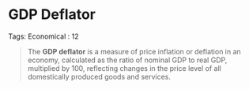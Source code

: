 # GDP Deflator

Tags: Economical
: 12

> The **GDP deflator** is a measure of price inflation or deflation in an economy, calculated as the ratio of nominal GDP to real GDP, multiplied by 100, reflecting changes in the price level of all domestically produced goods and services.
>